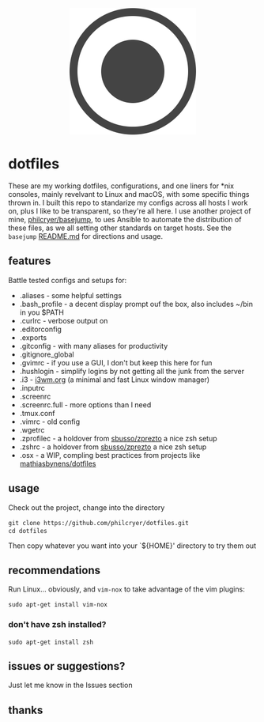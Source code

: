 <div align="center" border="0"><img src="src/logo.png" alt="dotfiles"></div>

# dotfiles

These are my working dotfiles, configurations, and one liners for *nix consoles, mainly revelvant to Linux and macOS, with some specific things thrown in. I built this repo to standarize my configs across all hosts I work on, plus I like to be transparent, so they're all here. I use another project of mine, [philcryer/basejump](https://github.com/philcryer/basejump), to ues Ansible to automate the distribution of these files, as we all setting other standards on target hosts.  See the `basejump` [README.md](https://github.com/philcryer/basejump/README.md) for directions and usage.

## features
 
Battle tested configs and setups for:

* .aliases - some helpful settings
* .bash_profile - a decent display prompt ouf the box, also includes ~/bin in you $PATH
* .curlrc - verbose output on
* .editorconfig 
* .exports
* .gitconfig - with many aliases for productivity
* .gitignore_global
* .gvimrc - if you use a GUI, I don't but keep this here for fun
* .hushlogin - simplify logins by not getting all the junk from the server
* .i3 - [i3wm.org](http://i3wm.org/) (a minimal and fast Linux window manager) 
* .inputrc
* .screenrc
* .screenrc.full - more options than I need
* .tmux.conf
* .vimrc - old config
* .wgetrc
* .zprofilec - a holdover from [sbusso/zprezto](https://github.com/sbusso/zprezto) a nice zsh setup
* .zshrc - a holdover from [sbusso/zprezto](https://github.com/sbusso/zprezto) a nice zsh setup
* .osx - a WIP, compling best practices from projects like [mathiasbynens/dotfiles](https://github.com/mathiasbynens/dotfiles)

## usage

Check out the project, change into the directory

```
git clone https://github.com/philcryer/dotfiles.git
cd dotfiles
```

Then copy whatever you want into your `${HOME}' directory to  try them out

## recommendations

Run Linux... obviously, and `vim-nox` to take advantage of the vim plugins:

```
sudo apt-get install vim-nox
```

### don't have zsh installed?

```
sudo apt-get install zsh
```

## issues or suggestions?

Just let me know in the Issues section

## thanks
